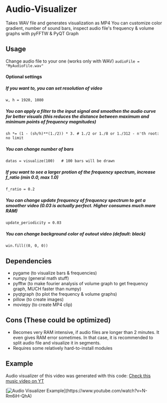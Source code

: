 # Audio-Visualizer
Takes WAV file and generates visualization as MP4
You can customize color gradient, number of sound bars, inspect audio file's frequency & volume graphs with pyFFTW & PyQT Graph

## Usage
Change audio file to your one (works only with WAV)
`audioFile = "MyAudioFile.wav"`

#### Optional settings
##### If you want to, you can set resolution of video
`w, h = 1920, 1080`
##### You can apply a filter to the input signal and smoothen the audio curve for better visuals (this reduces the distance between maximum and minimum points of frequency magnitudes)
`sh *= (1 - (sh/h)**(1./2)) * 3. # 1./2 or 1./8 or 1./312 - n'th root: no limit`
##### You can change number of bars
`datas = visualize(100)   # 100 bars will be drawn`
##### If you want to see a larger protion of the frequency spectrum, increase f_ratio (min 0.0, max 1.0)
`f_ratio = 0.2`
##### You can change update frequency of frequency spectrum to get a smoother video (0.03 is actually perfect. Higher consumes much more RAM)
`update_periodicity = 0.03`
##### You can change background color of outout video (default: black)
`win.fill((0, 0, 0))`


## Dependencies
* pygame (to visualize bars & frequencies)
* numpy (general math stuff)
* pyfftw (to make fourier analysis of volume graph to get frequency graph, MUCH faster than numpy)
* pyqtgraph (to plot the frequency & volume graphs)
* pillow (to create images)
* moviepy (to create MP4 clip)


## Cons (These could be optimized)
* Becomes very RAM intensive, if audio files are longer than 2 minutes. It even gives RAM error sometimes. In that case, it is recommended to split audio file and visualize it in segments.
* Requires some relatively hard-to-install modules

## Example
Audio visualizer of this video was generated with this code: [Check this music video on YT](https://youtu.be/N-Rm6iH-QhA)

[![Audio Visualizer Example]([https://img.youtube.com/vi/N-Rm6iH-QhA/0.jpg](https://user-images.githubusercontent.com/95364352/232305644-f3f8f182-f41d-4d8b-8a0c-e603ef04e86f.png))](https://www.youtube.com/watch?v=N-Rm6iH-QhA)
